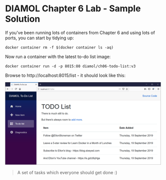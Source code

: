 # DIAMOL Chapter 6 Lab - Sample Solution

If you've been running lots of containers from Chapter 6 and using lots of ports, you can start by tidying up:

```
docker container rm -f $(docker container ls -aq)
```

Now run a container with the latest to-do list image:

```
docker container run -d -p 8015:80 diamol/ch06-todo-list:v3
```

Browse to http://localhost:8015/list  - it should look like this:

![Sample to-do list with some inportant tasks](./todo-list-v3.png)

> A set of tasks which everyone should get done :)
